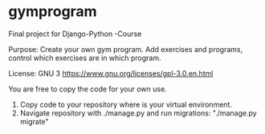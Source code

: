 # gymprogram
Final project for Django-Python -Course

Purpose: Create your own gym program. Add exercises and programs, control which exercises are in which program.

License: GNU 3 https://www.gnu.org/licenses/gpl-3.0.en.html

You are free to copy the code for your own use.

1. Copy code to your repository where is your virtual environment.
2. Navigate repository with ./manage.py and run migrations: "./manage.py migrate"
